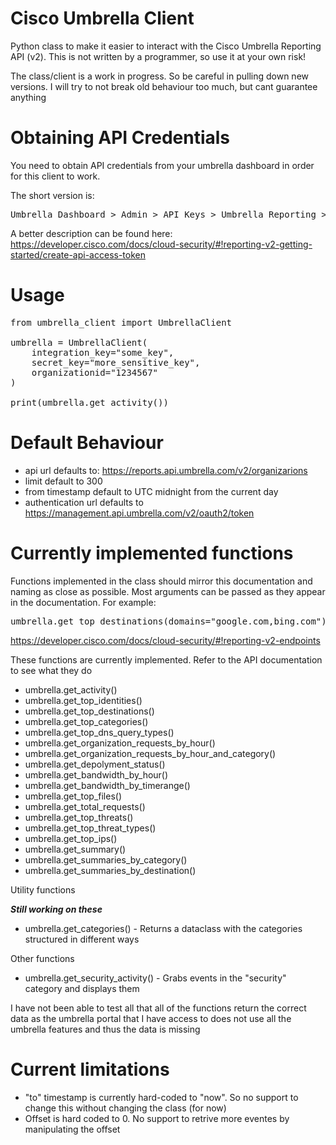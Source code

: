 # Cisco Umbrella Client

Python class to make it easier to interact with the Cisco Umbrella Reporting API (v2). This is not written by a programmer, so use it at your own risk!

The class/client is a work in progress. So be careful in pulling down new versions. I will try to not break old behaviour too much, but cant guarantee anything

# Obtaining API Credentials

You need to obtain API credentials from your umbrella dashboard in order for this client to work. 

The short version is:
<pre>
Umbrella Dashboard > Admin > API Keys > Umbrella Reporting > Generate Token
</pre>

A better description can be found here: https://developer.cisco.com/docs/cloud-security/#!reporting-v2-getting-started/create-api-access-token

# Usage
<pre>
from umbrella_client import UmbrellaClient

umbrella = UmbrellaClient(
	integration_key="some_key", 
	secret_key="more_sensitive_key", 
	organizationid="1234567"
)

print(umbrella.get_activity())
</pre>

# Default Behaviour
- api url defaults to: https://reports.api.umbrella.com/v2/organizarions
- limit default to 300
- from timestamp default to UTC midnight from the current day
- authentication url defaults to https://management.api.umbrella.com/v2/oauth2/token

# Currently implemented functions
Functions implemented in the class should mirror this documentation and naming as close as possible. Most arguments can be passed as they appear in the documentation. For example:
<pre>
umbrella.get_top_destinations(domains="google.com,bing.com")
</pre>
https://developer.cisco.com/docs/cloud-security/#!reporting-v2-endpoints

These functions are currently implemented. Refer to the API documentation to see what they do

- umbrella.get_activity() 
- umbrella.get_top_identities() 
- umbrella.get_top_destinations() 
- umbrella.get_top_categories()
- umbrella.get_top_dns_query_types() 
- umbrella.get_organization_requests_by_hour()
- umbrella.get_organization_requests_by_hour_and_category()
- umbrella.get_depolyment_status()
- umbrella.get_bandwidth_by_hour()
- umbrella.get_bandwidth_by_timerange()
- umbrella.get_top_files()
- umbrella.get_total_requests()
- umbrella.get_top_threats()
- umbrella.get_top_threat_types()
- umbrella.get_top_ips()
- umbrella.get_summary()
- umbrella.get_summaries_by_category()
- umbrella.get_summaries_by_destination()

Utility functions

***Still working on these***

- umbrella.get_categories() - Returns a dataclass with the categories structured in different ways

Other functions
- umbrella.get_security_activity() - Grabs events in the "security" category and displays them

I have not been able to test all that all of the functions return the correct data as the umbrella portal that I have access to does not use all the umbrella features and thus the data is missing

# Current limitations
- "to" timestamp is currently hard-coded to "now". So no support to change this without changing the class (for now)
- Offset is hard coded to 0. No support to retrive more eventes by manipulating the offset
